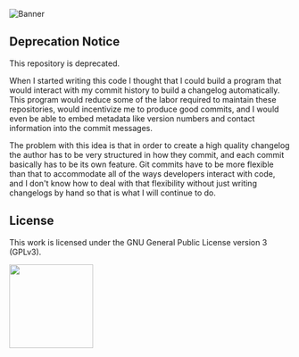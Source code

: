 ![Banner](https://s-christy.com/status-banner-service/changelog-generator/banner-slim.svg)

## Deprecation Notice

This repository is deprecated.

When I started writing this code I thought that I could build a program that
would interact with my commit history to build a changelog automatically. This
program would reduce some of the labor required to maintain these repositories,
would incentivize me to produce good commits, and I would even be able to embed
metadata like version numbers and contact information into the commit messages.

The problem with this idea is that in order to create a high quality changelog
the author has to be very structured in how they commit, and each commit
basically has to be its own feature. Git commits have to be more flexible than
that to accommodate all of the ways developers interact with code, and I don't
know how to deal with that flexibility without just writing changelogs by hand
so that is what I will continue to do.

## License

This work is licensed under the GNU General Public License version 3 (GPLv3).

[<img src="https://s-christy.com/status-banner-service/GPLv3_Logo.svg" width="150" />](https://www.gnu.org/licenses/gpl-3.0.en.html)
